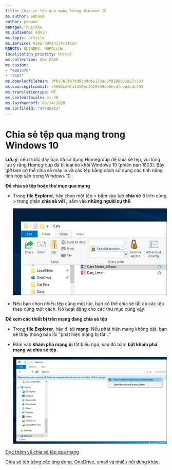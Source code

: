```yaml
---
title: Chia sẻ tệp qua mạng trong Windows 10
ms.author: pebaum
author: pebaum
manager: mnirkhe
ms.audience: Admin
ms.topic: article
ms.service: o365-administration
ROBOTS: NOINDEX, NOFOLLOW
localization_priority: Normal
ms.collection: Adm_O365
ms.custom:
- "9001476"
- "3507"
ms.openlocfilehash: 3fb07e2f870d93ddcb6133ac5fd290935a27c583
ms.sourcegitcommit: c6692ce0fa1358ec3529e59ca0ecdfdea4cdc759
ms.translationtype: MT
ms.contentlocale: vi-VN
ms.lasthandoff: 09/14/2020
ms.locfileid: "47745413"
---
```

# <a name="file-sharing-over-a-network-in-windows-10"></a>Chia sẻ tệp qua mạng trong Windows 10

**Lưu ý**: nếu trước đây bạn đã sử dụng Homegroup để chia sẻ tệp, vui lòng lưu ý rằng Homegroup đã bị loại bỏ khỏi Windows 10 (phiên bản 1803). Bây giờ bạn có thể chia sẻ máy in và các tệp bằng cách sử dụng các tính năng tích hợp sẵn trong Windows 10.

**Để chia sẻ tệp hoặc thư mục qua mạng**

- Trong **file Explorer**, hãy chọn một tệp > bấm vào tab **chia sẻ** ở trên cùng > trong phần **chia sẻ với** , bấm vào **những người cụ thể**.

    ![Chia sẻ tệp với những người cụ thể.](media/share-with-specific-people.png)
          
- Nếu bạn chọn nhiều tệp cùng một lúc, bạn có thể chia sẻ tất cả các tệp theo cùng một cách. Nó hoạt động cho các thư mục cũng vậy.

**Để xem các thiết bị trên mạng đang chia sẻ tệp**

- Trong **file Explorer**, hãy đi tới **mạng**. Nếu phát hiện mạng không bật, bạn sẽ thấy thông báo lỗi "phát hiện mạng bị tắt..."

- Bấm vào **khám phá mạng bị** tắt biểu ngữ, sau đó bấm **bật khám phá mạng và chia sẻ tệp**.

    ![Bật khám phá mạng và chia sẻ tệp.](media/turn-on-network-discovery.png)

[Đọc thêm về chia sẻ tệp qua mạng](https://support.microsoft.com/help/4092694/windows-10-file-sharing-over-a-network)

[Chia sẻ tệp bằng các ứng dụng, OneDrive, email và nhiều nội dung khác](https://support.microsoft.com/help/4027674/windows-10-share-files-in-file-explorer)
